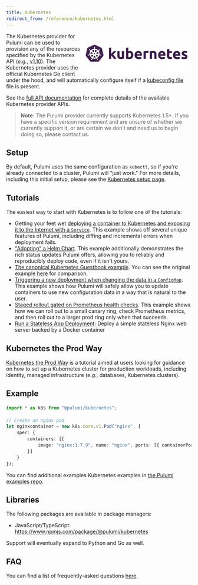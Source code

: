 ```yaml
---
title: Kubernetes
redirect_from: /reference/kubernetes.html
---
```


<img src="/images/quickstart/k8s-purple.png" align="right">

The Kubernetes provider for Pulumi can be used to provision any of the resources specified by the
Kubernetes API (_e.g._, [v1.10](https://kubernetes.io/docs/reference/generated/kubernetes-api/v1.10/)). The
Kubernetes provider uses the official Kubernetes Go client under the hood, and will automatically
configure itself if a [kubeconfig
file](https://kubernetes.io/docs/tasks/access-application-cluster/configure-access-multiple-clusters/)
file is present.

See the [full API documentation](/reference/pkg/nodejs/@pulumi/kubernetes/index.html) for complete details of
the available Kubernetes provider APIs.

> **Note:** The Pulumi provider currently supports Kubernetes 1.5+.  If you have a specific version
> requirement and are unsure of whether we currently support it, or are certain we don't and need us
> to begin doing so, please contact us.

## Setup

By default, Pulumi uses the same configuration as `kubectl`, so if you're already connected to a cluster, Pulumi will
"just work." For more details, including this initial setup, please see the [Kubernetes setup page](./setup.html).

## Tutorials

The easiest way to start with Kubernetes is to follow one of the tutorials:

* Getting your feet wet [deploying a container to Kubernetes and exposing it to the Internet with a
    `Service`](./tutorial-exposed-deployment.html). This example shows off several unique features of
    Pulumi, including diffing and incremental errors when deployment fails.
* ["Adopting" a Helm Chart](./tutorial-wordpress-chart.html). This example additionally demonstrates
   the rich status updates Pulumi offers, allowing you to reliably and reproducibly deploy code,
   even if it isn't yours.
* [The canonical Kubernetes Guestbook example](./tutorial-guestbook.html). You can see the original
   example [here](https://github.com/pulumi/examples/tree/master/kubernetes-ts-guestbook) for
   comparison.
* [Triggering a new deployment when changing the data in a
   `ConfigMap`](./tutorial-configmap-rollout.html).
   This example shows how Pulumi will safely allow you to update containers to use new configuration
   data in a way that is natural to the user.
* [Staged rollout gated on Prometheus health checks](./tutorial-p8s-rollout.html). This example
  shows how we can roll out to a small canary ring, check Prometheus metrics, and then roll out to a
  larger prod ring only when that succeeds.
* [Run a Stateless App Deployment](./tutorial-stateless-app.html): Deploy a simple stateless Nginx web server backed
    by a Docker container

## Kubernetes the Prod Way

[Kubernetes the Prod Way](/quickstart/k8s-the-prod-way/index.html) is a tutorial aimed at users
looking for guidance on how to set up a Kubernetes cluster for production workloads, including
identity, managed infrastructure (_e.g._, databases, Kubernetes clusters).

## Example

```typescript
import * as k8s from "@pulumi/kubernetes";

// Create an nginx pod
let nginxcontainer = new k8s.core.v1.Pod("nginx", {
    spec: {
        containers: [{
            image: "nginx:1.7.9", name: "nginx", ports: [{ containerPort: 80 }]
        }]
    }
});
```

You can find additional examples Kubernetes examples in [the Pulumi examples repo](https://github.com/pulumi/examples).

## Libraries

The following packages are available in package managers:

* JavaScript/TypeScript: https://www.npmjs.com/package/@pulumi/kubernetes

Support will eventually expand to Python and Go as well.

## FAQ

You can find a list of frequently-asked questions [here](./faq.html).
